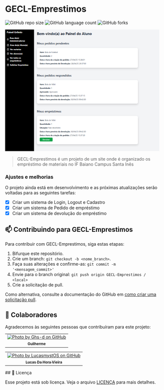 # GECL-Emprestimos

![GitHub repo size](https://img.shields.io/github/repo-size/SilasAndradev/GECL-Emprestimos?style=for-the-badge)
![GitHub language count](https://img.shields.io/github/languages/count/SilasAndradev/GECL-Emprestimos?style=for-the-badge)
![GitHub forks](https://img.shields.io/github/forks/SilasAndradev/GECL-Emprestimos?style=for-the-badge)


<img src="static/img/exemplo.png" alt="Exemplo imagem">

> GECL-Emprestimos é um projeto de um site onde é organizado os empréstimo de materiais no IF Baiano Campus Santa Inês

### Ajustes e melhorias

O projeto ainda está em desenvolvimento e as próximas atualizações serão voltadas para as seguintes tarefas:

- [x] Criar um sistema de Login, Logout e Cadastro
- [x] Criar um sistema de Pedido de empréstimo
- [x] Criar um sistema de devolução do empréstimo

## 📫 Contribuindo para GECL-Emprestimos

Para contribuir com GECL-Emprestimos, siga estas etapas:

1. Bifurque este repositório.
2. Crie um branch: `git checkout -b <nome_branch>`.
3. Faça suas alterações e confirme-as: `git commit -m '<mensagem_commit>'`
4. Envie para o branch original: `git push origin GECL-Emprestimos / <local>`
5. Crie a solicitação de pull.

Como alternativa, consulte a documentação do GitHub em [como criar uma solicitação pull](https://help.github.com/en/github/collaborating-with-issues-and-pull-requests/creating-a-pull-request).

## 🤝 Colaboradores

Agradecemos às seguintes pessoas que contribuíram para este projeto:

<table>
  <tr>
    <td align="center"> 
      <a href="https://github.com/Ghs-d" title="Front-End Developer"> 
      <img src="https://avatars.githubusercontent.com/u/186340489" width="100px;" alt="Photo by Ghs-d on GitHub"/>
      <br> 
      <sub> 
        <b>
          Guilherme
        </b> 
      </sub> 
    </a> 
    </td> 
  </tr>
</table>
<table>
  <tr>
    <td align="center"> 
      <a href="https://github.com/LucasmystOS" title="Back-End Developer"> 
      <img src="https://avatars.githubusercontent.com/u/186697279" width="100px;" alt="Photo by LucasmystOS on GitHub"/>
      <br> 
      <sub> 
        <b>
          Lucas Da Hora Vieira
        </b> 
      </sub> 
    </a> 
    </td> 
  </tr>
</table>
## 📝 Licença

Esse projeto está sob licença. Veja o arquivo [LICENÇA](LICENSE.md) para mais detalhes.
